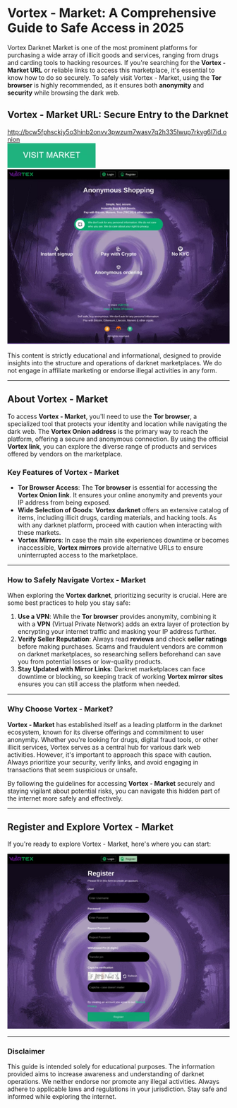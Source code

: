 # Vortex - Market: A Comprehensive Guide to Safe Access in 2025  

Vortex Darknet Market is one of the most prominent platforms for purchasing a wide array of illicit goods and services, ranging from drugs and carding tools to hacking resources. If you're searching for the **Vortex - Market URL** or reliable links to access this marketplace, it's essential to know how to do so securely. To safely visit Vortex - Market, using the **Tor browser** is highly recommended, as it ensures both **anonymity** and **security** while browsing the dark web.  

## Vortex - Market URL: Secure Entry to the Darknet  

http://bcw5fphsckjy5o3hinb2onvv3pwzum7wasv7q2h335lwup7rkvg6l7id.onion  
[<img src="/assets/posttagsli.webp" width="200">](http://bcw5fphsckjy5o3hinb2onvv3pwzum7wasv7q2h335lwup7rkvg6l7id.onion)  
<a href="http://bcw5fphsckjy5o3hinb2onvv3pwzum7wasv7q2h335lwup7rkvg6l7id.onion"><img src="/assets/nforovma.webp" alt="Vortex - Market Preview" style="max-width: 100%;"></a>  

This content is strictly educational and informational, designed to provide insights into the structure and operations of darknet marketplaces. We do not engage in affiliate marketing or endorse illegal activities in any form.  

---

## About Vortex - Market  

To access **Vortex - Market**, you'll need to use the **Tor browser**, a specialized tool that protects your identity and location while navigating the dark web. The **Vortex Onion address** is the primary way to reach the platform, offering a secure and anonymous connection. By using the official **Vortex link**, you can explore the diverse range of products and services offered by vendors on the marketplace.  

### Key Features of Vortex - Market  

- **Tor Browser Access**: The **Tor browser** is essential for accessing the **Vortex Onion link**. It ensures your online anonymity and prevents your IP address from being exposed.  
- **Wide Selection of Goods**: **Vortex darknet** offers an extensive catalog of items, including illicit drugs, carding materials, and hacking tools. As with any darknet platform, proceed with caution when interacting with these markets.  
- **Vortex Mirrors**: In case the main site experiences downtime or becomes inaccessible, **Vortex mirrors** provide alternative URLs to ensure uninterrupted access to the marketplace.  

---

### How to Safely Navigate Vortex - Market  

When exploring the **Vortex darknet**, prioritizing security is crucial. Here are some best practices to help you stay safe:  

1. **Use a VPN**: While the **Tor browser** provides anonymity, combining it with a **VPN** (Virtual Private Network) adds an extra layer of protection by encrypting your internet traffic and masking your IP address further.  
2. **Verify Seller Reputation**: Always read **reviews** and check **seller ratings** before making purchases. Scams and fraudulent vendors are common on darknet marketplaces, so researching sellers beforehand can save you from potential losses or low-quality products.  
3. **Stay Updated with Mirror Links**: Darknet marketplaces can face downtime or blocking, so keeping track of working **Vortex mirror sites** ensures you can still access the platform when needed.  

---

### Why Choose Vortex - Market?  

**Vortex - Market** has established itself as a leading platform in the darknet ecosystem, known for its diverse offerings and commitment to user anonymity. Whether you're looking for drugs, digital fraud tools, or other illicit services, Vortex serves as a central hub for various dark web activities. However, it's important to approach this space with caution. Always prioritize your security, verify links, and avoid engaging in transactions that seem suspicious or unsafe.  

By following the guidelines for accessing **Vortex - Market** securely and staying vigilant about potential risks, you can navigate this hidden part of the internet more safely and effectively.  

---

## Register and Explore Vortex - Market  

If you're ready to explore Vortex - Market, here's where you can start:  

<a href="http://bcw5fphsckjy5o3hinb2onvv3pwzum7wasv7q2h335lwup7rkvg6l7id.onion"><img src="/assets/acdragen.webp" alt="Vortex - Market Register" style="max-width: 100%;"></a>  

---

### Disclaimer  

This guide is intended solely for educational purposes. The information provided aims to increase awareness and understanding of darknet operations. We neither endorse nor promote any illegal activities. Always adhere to applicable laws and regulations in your jurisdiction. Stay safe and informed while exploring the internet.